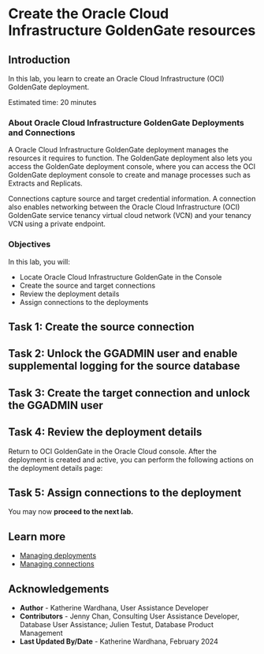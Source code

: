 # Create the Oracle Cloud Infrastructure GoldenGate resources

## Introduction

In this lab, you learn to create an Oracle Cloud Infrastructure (OCI) GoldenGate deployment.

Estimated time: 20 minutes

### About Oracle Cloud Infrastructure GoldenGate Deployments and Connections

A Oracle Cloud Infrastructure GoldenGate deployment manages the resources it requires to function. The GoldenGate deployment also lets you access the GoldenGate deployment console, where you can access the OCI GoldenGate deployment console to create and manage processes such as Extracts and Replicats.

Connections capture source and target credential information. A connection also enables networking between the Oracle Cloud Infrastructure (OCI) GoldenGate service tenancy virtual cloud network (VCN) and your tenancy VCN using a private endpoint.

### Objectives

In this lab, you will:
* Locate Oracle Cloud Infrastructure GoldenGate in the Console
* Create the source and target connections
* Review the deployment details
* Assign connections to the deployments 


## Task 1: Create the source connection

[](include:01-create-source-connection.md)

## Task 2: Unlock the GGADMIN user and enable supplemental logging for the source database

[](include:02-unlock-source-ggadmin.md)

## Task 3: Create the target connection and unlock the GGADMIN user

[](include:03-create-target-connection.md)

## Task 4: Review the deployment details

Return to OCI GoldenGate in the Oracle Cloud console. After the deployment is created and active, you can perform the following actions on the deployment details page:

[](include:04-deployment-details.md)

## Task 5: Assign connections to the deployment

[](include:05-assign-connection.md)

You may now **proceed to the next lab.**

## Learn more

* [Managing deployments](https://docs.oracle.com/en/cloud/paas/goldengate-service/ebbpf/index.html)
* [Managing connections](https://docs.oracle.com/en/cloud/paas/goldengate-service/mcjzr/index.html)

## Acknowledgements
* **Author** - Katherine Wardhana, User Assistance Developer
* **Contributors** -  Jenny Chan, Consulting User Assistance Developer, Database User Assistance; Julien Testut, Database Product Management
* **Last Updated By/Date** - Katherine Wardhana, February 2024
